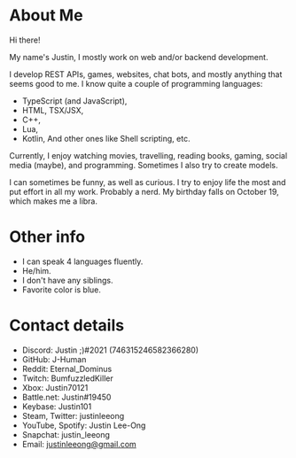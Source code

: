 # About Me

Hi there!

My name's Justin, I mostly work on web and/or backend development.

I develop REST APIs, games, websites, chat bots, and mostly anything that seems good to me. I know quite a couple of programming languages:
* TypeScript (and JavaScript),
* HTML, TSX/JSX,
* C++,
* Lua,
* Kotlin,
And other ones like Shell scripting, etc. 

Currently, I enjoy watching movies, travelling, reading books, gaming, social media (maybe), and programming. Sometimes I also try to create models.

I can sometimes be funny, as well as curious. I try to enjoy life the most and put effort in all my work. Probably a nerd. My birthday falls on October 19, which makes me a libra.

# Other info

* I can speak 4 languages fluently. 
* He/him.
* I don't have any siblings.
* Favorite color is blue.

# Contact details

* Discord: Justin ;)#2021 (746315246582366280)
* GitHub: J-Human
* Reddit: Eternal_Dominus
* Twitch: BumfuzzledKiller
* Xbox: Justin70121
* Battle.net: Justin#19450
* Keybase: Justin101
* Steam, Twitter: justinleeong
* YouTube, Spotify: Justin Lee-Ong
* Snapchat: justin_leeong
* Email: justinleeong@gmail.com
